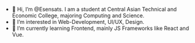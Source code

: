 - 👋 Hi, I’m @Esensats. I am a student at Central Asian Technical and Economic College, majoring Computing and Science.
- 👀 I’m interested in Web-Development, UI/UX, Design.
- 🌱 I’m currently learning Frontend, mainly JS Frameworks like React and Vue.

<!---
Esensats/Esensats is a ✨ special ✨ repository because its `README.md` (this file) appears on your GitHub profile.
You can click the Preview link to take a look at your changes.
--->
